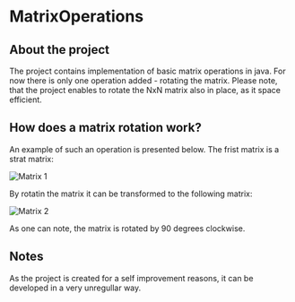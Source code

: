 # MatrixOperations

## About the project
The project contains implementation of basic matrix operations in java. For now there is only one operation added - rotating the matrix. Please note, that the project enables to rotate the NxN matrix also in place, as it space efficient.

## How does a matrix rotation work?
An example of such an operation is presented below. The frist matrix is a strat matrix:

<img src="https://latex.codecogs.com/gif.latex?\begin{bmatrix}%201%20&%202%20&%203%20&%204%20&%205%20\\%206%20&%207%20&%208%20&%209%20&%2010%20\\%2011%20&%2012%20&%2013%20&%2014%20&%2015%20\\%2016%20&%2017%20&%2018%20&%2019%20&%2020%20\\%2021%20&%2022%20&%2023%20&%2024%20&%2025%20\\%20\end{bmatrix}" title="Matrix 1" />

By rotatin the matrix it can be transformed to the following matrix:

<img src="https://latex.codecogs.com/gif.latex?\begin{bmatrix}%2021&%2016&%2011&%206&%201\\%2022&%2017&%2012&%207&%202\\%2023&%2018&%2013&%208&%203\\%2024&%2019&%2014&%209&%204\\%2025&%2020&%2015&%2010&%205\\%20\end{bmatrix}" title="Matrix 2" />

As one can note, the matrix is rotated by 90 degrees clockwise.

## Notes
As the project is created for a self improvement reasons, it can be developed in a very unregullar way.
